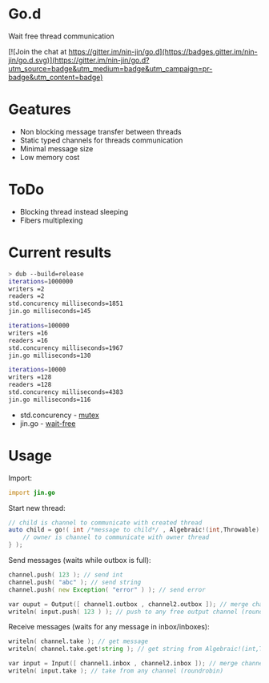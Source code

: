 # Go.d

Wait free thread communication

[![Join the chat at https://gitter.im/nin-jin/go.d](https://badges.gitter.im/nin-jin/go.d.svg)](https://gitter.im/nin-jin/go.d?utm_source=badge&utm_medium=badge&utm_campaign=pr-badge&utm_content=badge)

# Geatures

* Non blocking message transfer between threads
* Static typed channels for threads communication
* Minimal message size
* Low memory cost

# ToDo

 * Blocking thread instead sleeping
 * Fibers multiplexing

# Current results

```sh
> dub --build=release                                          
iterations=1000000
writers =2
readers =2
std.concurency milliseconds=1851
jin.go milliseconds=145

iterations=100000
writers =16
readers =16
std.concurency milliseconds=1967
jin.go milliseconds=130

iterations=10000
writers =128
readers =128
std.concurency milliseconds=4383
jin.go milliseconds=116
```

* std.concurency - [mutex](https://en.wikipedia.org/wiki/Lock_(computer_science))
* jin.go - [wait-free](https://en.wikipedia.org/wiki/Non-blocking_algorithm#Wait-freedom)

# Usage

Import:
```d
import jin.go
```

Start new thread:
```d
// child is channel to communicate with created thread
auto child = go!( int /*message to child*/ , Algebraic!(int,Throwable) /*message from child*/ )( ( owner ) {
    // owner is channel to communicate with owner thread
} );
```

Send messages (waits while outbox is full):
```d
channel.push( 123 ); // send int
channel.push( "abc" ); // send string
channel.push( new Exception( "error" ) ); // send error

var ouput = Output([ channel1.outbox , channel2.outbox ]); // merge channels
writeln( input.push( 123 ) ); // push to any free output channel (roundrobin)
```

Receive messages (waits for any message in inbox/inboxes):
```d
writeln( channel.take ); // get message
writeln( channel.take.get!string ); // get string from Algebraic!(int,Throwable)

var input = Input([ channel1.inbox , channel2.inbox ]); // merge channels
writeln( input.take ); // take from any channel (roundrobin)
```
 
